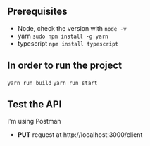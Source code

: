 ## Prerequisites
- Node, check the version with
`node -v`
- yarn
`sudo npm install -g yarn`
- typescript
`npm install typescript`

## In order to run the project

`yarn run build`
`yarn run start`

## Test the API
I'm using Postman
- **PUT** request at http://localhost:3000/client
